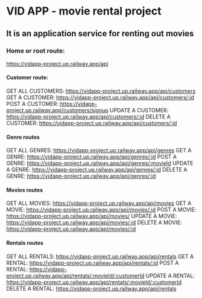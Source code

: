 # VID APP - movie rental project

## It is an application service for renting out movies

### Home or root route:
https://vidapp-project.up.railway.app/api

#### Customer route:
GET ALL CUSTOMERS: https://vidapp-project.up.railway.app/api/customers
GET A CUSTOMER: https://vidapp-project.up.railway.app/api/customers/:id
POST A CUSTOMER: https://vidapp-project.up.railway.app/customers/signup
UPDATE A CUSTOMER: https://vidapp-project.up.railway.app/api/customers/:id
DELETE A CUSTOMER: https://vidapp-project.up.railway.app/api/customers/:id 

#### Genre routes
GET ALL GENRES: https://vidapp-project.up.railway.app/api/genres
GET A GENRE: https://vidapp-project.up.railway.app/api/genres/:id
POST A GENRE: https://vidapp-project.up.railway.app/api/genres/:movieId
UPDATE A GENRE: https://vidapp-project.up.railway.app/api/genres/:id
DELETE A GENRE: https://vidapp-project.up.railway.app/api/genres/:id

#### Movies routes
GET ALL MOVIES: https://vidapp-project.up.railway.app/api/movies
GET A MOVIE: https://vidapp-project.up.railway.app/api/movies/:id
POST A MOVIE: https://vidapp-project.up.railway.app/api/movies/
UPDATE A MOVIE: https://vidapp-project.up.railway.app/api/movies/:id
DELETE A MOVIE: https://vidapp-project.up.railway.app/api/movies/:id

#### Rentals routes
GET ALL RENTALS: https://vidapp-project.up.railway.app/api/rentals
GET A RENTAL: https://vidapp-project.up.railway.app/api/rentals/:id
POST A RENTAL: https://vidapp-project.up.railway.app/api/rentals/:movieId/:customerId
UPDATE A RENTAL: https://vidapp-project.up.railway.app/api/rentals/:movieId/:customerId
DELETE A RENTAL: https://vidapp-project.up.railway.app/api/rentals